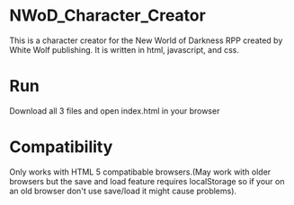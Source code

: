 NWoD_Character_Creator
======================
This is a character creator for the New World of Darkness RPP created by White Wolf publishing.
It is written in html, javascript, and css.

Run
======================
Download all 3 files and open index.html in your browser

Compatibility
======================
Only works with HTML 5 compatibable browsers.(May work with older browsers but the save and load feature requires localStorage so if your on an old browser don't use save/load it might cause problems).
